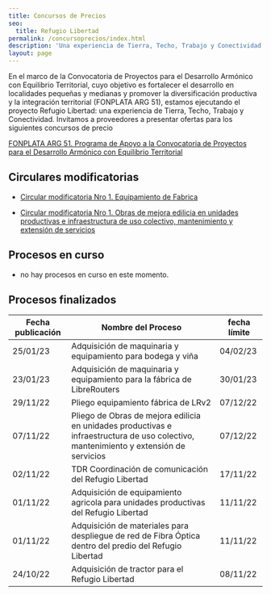```yaml
---
title: Concursos de Precios
seo:
  title: Refugio Libertad
permalink: /concursoprecios/index.html
description: 'Una experiencia de Tierra, Techo, Trabajo y Conectividad.'
layout: page
---
```


En el marco de la Convocatoria de Proyectos para el Desarrollo Armónico con Equilibrio Territorial, cuyo objetivo es fortalecer el desarrollo en localidades pequeñas y medianas y promover la diversificación productiva y la integración territorial (FONPLATA ARG 51), estamos ejecutando el proyecto Refugio Libertad: una experiencia de Tierra, Techo, Trabajo y Conectividad. Invitamos a  proveedores a presentar ofertas para los siguientes concursos de precio

[FONPLATA ARG 51. Programa de Apoyo a la Convocatoria de Proyectos para el Desarrollo Armónico con Equilibrio Territorial](https://www.argentina.gob.ar/jefatura/coordinacionadministrativa/diprose/fonplata-arg-51)

## Circulares modificatorias

- [Circular modificatoria Nro 1. Equipamiento de Fabrica](https://refugio.libre.org.ar/pliegos/1.CIRCULAR_MODIFICATORIA_EQUIPAMIENTO_DE_FABRICA.pdf)

- [Circular modificatoria Nro 1. Obras de mejora edilicia en unidades productivas e
infraestructura de uso colectivo, mantenimiento y extensión de servicios](https://refugio.libre.org.ar/pliegos/1.CIRCULAR_MODIFICATORIA_OBRA_SEMILLITAS.pdf)

## Procesos en curso

- no hay procesos en curso en este momento.

## Procesos finalizados

| Fecha publicación | Nombre del Proceso | fecha límite |
|----------------------|--------------------|----------------------------|
| 25/01/23 | Adquisición de maquinaria y equipamiento para bodega y viña | 04/02/23 |
| 23/01/23 | Adquisición de maquinaria y equipamiento para la fábrica de LibreRouters | 30/01/23 |
| 29/11/22 | Pliego equipamiento fábrica de LRv2 | 07/12/22 |
| 07/11/22 | Pliego de Obras de mejora edilicia en unidades productivas e infraestructura de uso colectivo, mantenimiento y extensión de servicios | 07/12/22 |
| 02/11/22 | TDR Coordinación de comunicación del Refugio Libertad | 17/11/22 |
| 01/11/22 | Adquisición de equipamiento agricola para unidades productivas del Refugio Libertad | 11/11/22 |
| 01/11/22 | Adquisición de materiales para despliegue de red de Fibra Óptica dentro del predio del Refugio Libertad | 11/11/22 |
| 24/10/22 | Adquisición de tractor para el Refugio Libertad | 08/11/22 |
